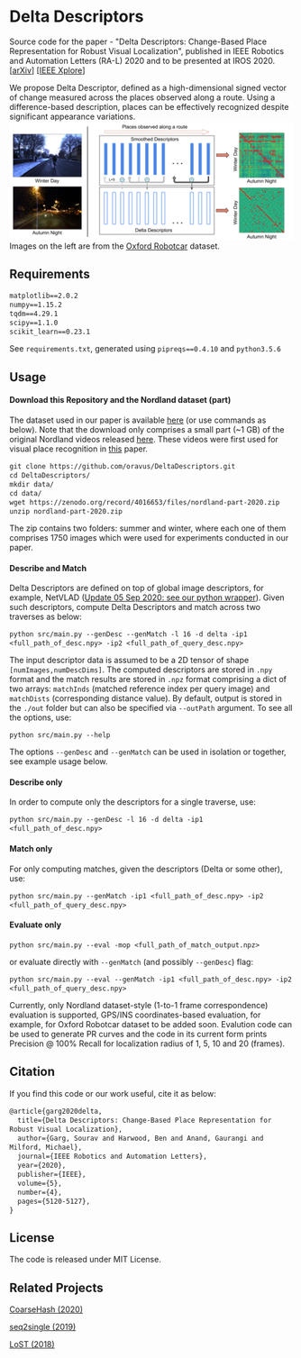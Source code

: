 # Delta Descriptors

Source code for the paper - "Delta Descriptors: Change-Based Place Representation for Robust Visual Localization", published in IEEE Robotics and Automation Letters (RA-L) 2020 and to be presented at IROS 2020. [[arXiv](https://arxiv.org/abs/2006.05700)] [[IEEE Xplore](https://ieeexplore.ieee.org/document/9128035)]


We propose Delta Descriptor, defined as a high-dimensional signed vector of change measured across the places observed along a route. Using a difference-based description, places can be effectively recognized despite significant appearance variations.
![Schematic of the proposed approach](ral-iros-2020-delta-descriptors-schematic.png "Schematic of the proposed approach - Delta Descriptors")
Images on the left are from the [Oxford Robotcar](https://robotcar-dataset.robots.ox.ac.uk/) dataset.

## Requirements
```
matplotlib==2.0.2
numpy==1.15.2
tqdm==4.29.1
scipy==1.1.0
scikit_learn==0.23.1
```

See `requirements.txt`, generated using `pipreqs==0.4.10` and `python3.5.6`


## Usage

#### Download this Repository and the Nordland dataset (part)
The dataset used in our paper is available [here](https://zenodo.org/record/4016653#.X1WmYM8zZCV) (or use commands as below). Note that the download only comprises a small part (~1 GB) of the original Nordland videos released [here](https://nrkbeta.no/2013/01/15/nordlandsbanen-minute-by-minute-season-by-season/). These videos were first used for visual place recognition in [this](https://www.tu-chemnitz.de/etit/proaut/publications/openseqslam.pdf) paper.
```shell
git clone https://github.com/oravus/DeltaDescriptors.git
cd DeltaDescriptors/
mkdir data/
cd data/
wget https://zenodo.org/record/4016653/files/nordland-part-2020.zip
unzip nordland-part-2020.zip
```

The zip contains two folders: summer and winter, where each one of them comprises 1750 images which were used for experiments conducted in our paper.

#### Describe and Match
Delta Descriptors are defined on top of global image descriptors, for example, NetVLAD ([Update 05 Sep 2020: see our python wrapper](https://github.com/oravus/DeltaDescriptors/tree/master/thirdparty)). Given such descriptors, compute Delta Descriptors and match across two traverses as below:
``` shell
python src/main.py --genDesc --genMatch -l 16 -d delta -ip1 <full_path_of_desc.npy> -ip2 <full_path_of_query_desc.npy>
```
The input descriptor data is assumed to be a 2D tensor of shape `[numImages,numDescDims]`. The computed descriptors are stored in `.npy` format and the match results are stored in `.npz` format comprising a dict of two arrays: `matchInds` (matched reference index per query image) and `matchDists` (corresponding distance value). By default, output is stored in the `./out` folder but can also be specified via `--outPath` argument. To see all the options, use:
``` shell
python src/main.py --help
```
The options `--genDesc` and `--genMatch` can be used in isolation or together, see example usage below.

#### Describe only
In order to compute only the descriptors for a single traverse, use:
``` shell
python src/main.py --genDesc -l 16 -d delta -ip1 <full_path_of_desc.npy>
```

#### Match only
For only computing matches, given the descriptors (Delta or some other), use:
``` shell
python src/main.py --genMatch -ip1 <full_path_of_desc.npy> -ip2 <full_path_of_query_desc.npy>
```

#### Evaluate only
``` shell
python src/main.py --eval -mop <full_path_of_match_output.npz>
```
or evaluate directly with `--genMatch` (and possibly `--genDesc`) flag: 
``` shell
python src/main.py --eval --genMatch -ip1 <full_path_of_desc.npy> -ip2 <full_path_of_query_desc.npy>
```
Currently, only Nordland dataset-style (1-to-1 frame correspondence) evaluation is supported, GPS/INS coordinates-based evaluation, for example, for Oxford Robotcar dataset to be added soon. Evalution code can be used to generate PR curves and the code in its current form prints Precision @ 100% Recall for localization radius of 1, 5, 10 and 20 (frames). 

## Citation
If you find this code or our work useful, cite it as below:
```
@article{garg2020delta,
  title={Delta Descriptors: Change-Based Place Representation for Robust Visual Localization},
  author={Garg, Sourav and Harwood, Ben and Anand, Gaurangi and Milford, Michael},
  journal={IEEE Robotics and Automation Letters},
  year={2020},
  publisher={IEEE},
  volume={5},
  number={4},
  pages={5120-5127},  
}
```

## License
The code is released under MIT License.

## Related Projects
[CoarseHash (2020)](https://github.com/oravus/CoarseHash)

[seq2single (2019)](https://github.com/oravus/seq2single)

[LoST (2018)](https://github.com/oravus/lostX)


